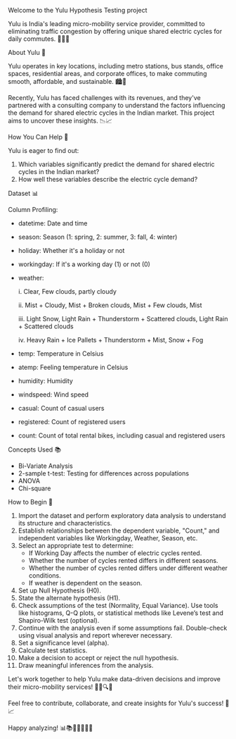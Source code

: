 Welcome to the Yulu Hypothesis Testing project

Yulu is India's leading micro-mobility service provider, committed to eliminating traffic congestion by offering unique shared electric cycles for daily commutes. 🚴‍♂️🛴

About Yulu 🚀

Yulu operates in key locations, including metro stations, bus stands, office spaces, residential areas, and corporate offices, to make commuting smooth, affordable, and sustainable. 🏙️🏢

Recently, Yulu has faced challenges with its revenues, and they've partnered with a consulting company to understand the factors influencing the demand for shared electric cycles in the Indian market. This project aims to uncover these insights. 📉📈

How You Can Help 🤝

Yulu is eager to find out:
1. Which variables significantly predict the demand for shared electric cycles in the Indian market?
2. How well these variables describe the electric cycle demand?

Dataset 📊

Column Profiling:
- datetime: Date and time
- season: Season (1: spring, 2: summer, 3: fall, 4: winter)
- holiday: Whether it's a holiday or not
- workingday: If it's a working day (1) or not (0)
- weather:

  i. Clear, Few clouds, partly cloudy

  ii. Mist + Cloudy, Mist + Broken clouds, Mist + Few clouds, Mist

  iii. Light Snow, Light Rain + Thunderstorm + Scattered clouds, Light Rain + Scattered clouds

  iv. Heavy Rain + Ice Pallets + Thunderstorm + Mist, Snow + Fog
- temp: Temperature in Celsius
- atemp: Feeling temperature in Celsius
- humidity: Humidity
- windspeed: Wind speed
- casual: Count of casual users
- registered: Count of registered users
- count: Count of total rental bikes, including casual and registered users

Concepts Used 📚
- Bi-Variate Analysis
- 2-sample t-test: Testing for differences across populations
- ANOVA
- Chi-square

How to Begin 🏁
1. Import the dataset and perform exploratory data analysis to understand its structure and characteristics.
2. Establish relationships between the dependent variable, "Count," and independent variables like Workingday, Weather, Season, etc.
3. Select an appropriate test to determine:
   - If Working Day affects the number of electric cycles rented.
   - Whether the number of cycles rented differs in different seasons.
   - Whether the number of cycles rented differs under different weather conditions.
   - If weather is dependent on the season.
4. Set up Null Hypothesis (H0).
5. State the alternate hypothesis (H1).
6. Check assumptions of the test (Normality, Equal Variance). Use tools like histograms, Q-Q plots, or statistical methods like Levene’s test and Shapiro-Wilk test (optional).
7. Continue with the analysis even if some assumptions fail. Double-check using visual analysis and report wherever necessary.
8. Set a significance level (alpha).
9. Calculate test statistics.
10. Make a decision to accept or reject the null hypothesis.
11. Draw meaningful inferences from the analysis.

Let's work together to help Yulu make data-driven decisions and improve their micro-mobility services! 🚴‍♀️🔍💡

Feel free to contribute, collaborate, and create insights for Yulu's success! 🌟📈

Happy analyzing! 📊📚🛴👩‍💼👨‍💼
